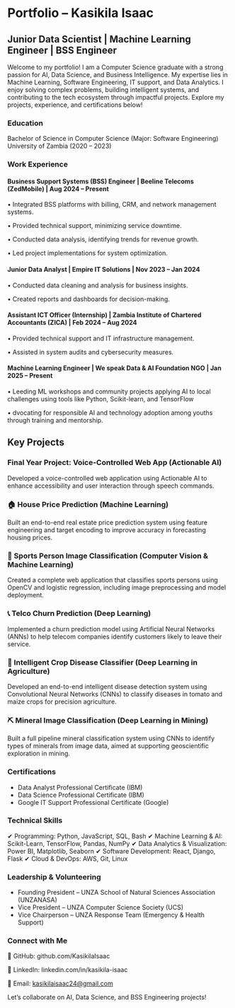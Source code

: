 # Portfolio – Kasikila Isaac
## Junior Data Scientist | Machine Learning Engineer | BSS Engineer
Welcome to my portfolio! I am a Computer Science graduate with a strong passion for AI, Data Science, and Business Intelligence. 
My expertise lies in Machine Learning, Software Engineering, IT support, and Data Analytics. I enjoy solving complex problems, building intelligent systems, and contributing to the tech ecosystem through impactful projects. 
Explore my projects, experience, and certifications below!

### Education
Bachelor of Science in Computer Science (Major: Software Engineering)
University of Zambia (2020 – 2023)

### Work Experience
#### Business Support Systems (BSS) Engineer | Beeline Telecoms (ZedMobile) | Aug 2024 – Present
•	Integrated BSS platforms with billing, CRM, and network management systems.

•	Provided technical support, minimizing service downtime.

•	Conducted data analysis, identifying trends for revenue growth.

•	Led project implementations for system optimization.
#### Junior Data Analyst | Empire IT Solutions | Nov 2023 – Jan 2024
•	Conducted data cleaning and analysis for business insights.

•	Created reports and dashboards for decision-making.
#### Assistant ICT Officer (Internship) | Zambia Institute of Chartered Accountants (ZICA) | Feb 2024 – Aug 2024
•	Provided technical support and IT infrastructure management.

•	Assisted in system audits and cybersecurity measures.
#### Machine Learning Engineer | We speak Data & AI Foundation NGO | Jan 2025 – Present
•	Leeding ML workshops and community projects applying AI to local challenges using tools like Python, Scikit-learn, and TensorFlow

•	dvocating for responsible AI and technology adoption among youths through training and mentorship.

## Key Projects

### Final Year Project: Voice-Controlled Web App (Actionable AI)  
Developed a voice-controlled web application using Actionable AI to enhance accessibility and user interaction through speech commands.
### 🏠 House Price Prediction (Machine Learning)  
Built an end-to-end real estate price prediction system using feature engineering and target encoding to improve accuracy in forecasting housing prices.
### 🏅 Sports Person Image Classification (Computer Vision & Machine Learning)  
Created a complete web application that classifies sports persons using OpenCV and logistic regression, including image preprocessing and model deployment.
### 📞 Telco Churn Prediction (Deep Learning)  
Implemented a churn prediction model using Artificial Neural Networks (ANNs) to help telecom companies identify customers likely to leave their service.
### 🌾 Intelligent Crop Disease Classifier (Deep Learning in Agriculture)  
Developed an end-to-end intelligent disease detection system using Convolutional Neural Networks (CNNs) to classify diseases in tomato and maize crops for precision agriculture.
### ⛏️ Mineral Image Classification (Deep Learning in Mining)  
Built a full pipeline mineral classification system using CNNs to identify types of minerals from image data, aimed at supporting geoscientific exploration in mining.

### Certifications
- Data Analyst Professional Certificate (IBM)
- Data Science Professional Certificate (IBM)
- Google IT Support Professional Certificate (Google)

### Technical Skills
✔ Programming: Python, JavaScript, SQL, Bash
✔ Machine Learning & AI: Scikit-Learn, TensorFlow, Pandas, NumPy
✔ Data Analytics & Visualization: Power BI, Matplotlib, Seaborn
✔ Software Development: React, Django, Flask
✔ Cloud & DevOps: AWS, Git, Linux

### Leadership & Volunteering
- Founding President – UNZA School of Natural Sciences Association (UNZANASA)
- Vice President – UNZA Computer Science Society (UCS)
- Vice Chairperson – UNZA Response Team (Emergency & Health Support)

### Connect with Me
🔗 GitHub: github.com/KasikilaIsaac

🔗 LinkedIn: linkedin.com/in/kasikila-isaac

📧 Email: kasikilaisaac24@gmail.com
  
Let’s collaborate on AI, Data Science, and BSS Engineering projects!

